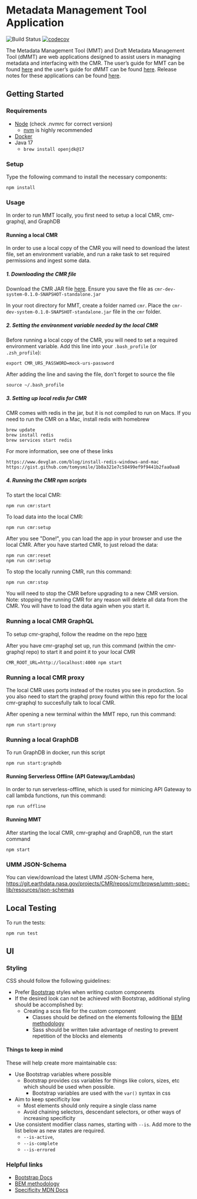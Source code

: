 # Metadata Management Tool Application

<!-- TODO Change to main branch before merging into main -->
![Build Status](https://github.com/nasa/mmt/workflows/CI/badge.svg?branch=MMT-3390)
[![codecov](https://codecov.io/gh/nasa/mmt/graph/badge.svg?token=B8Qspgsjou)](https://codecov.io/gh/nasa/mmt)

The Metadata Management Tool (MMT) and Draft Metadata Management Tool (dMMT) are web applications designed to assist users in managing metadata and interfacing with the CMR. The user’s guide for MMT can be found [here](https://wiki.earthdata.nasa.gov/display/ED/Metadata+Management+Tool+%28MMT%29+User%27s+Guide "MMT User Guide") and the user’s guide for dMMT can be found [here](https://wiki.earthdata.nasa.gov/display/ED/Draft+MMT+%28dMMT%29+User%27s+Guide "dMMT User Guide"). Release notes for these applications can be found [here](https://wiki.earthdata.nasa.gov/display/ED/MMT+Release+Notes "Release Notes").

## Getting Started

### Requirements

* [Node](https://nodejs.org/) (check .nvmrc for correct version)
  * [nvm](https://github.com/nvm-sh/nvm) is highly recommended
* [Docker](https://www.docker.com/get-started/)
* Java 17
  * `brew install openjdk@17`

### Setup

Type the following command to install the necessary components:

    npm install

### Usage

In order to run MMT locally, you first need to setup a local CMR, cmr-graphql, and GraphDB

#### Running a local CMR

In order to use a local copy of the CMR you will need to download the latest file, set an environment variable, and run a rake task to set required permissions and ingest some data.

##### 1. Downloading the CMR file

Download the CMR JAR file [here](https://ci.earthdata.nasa.gov/artifact/CN2-CSN2/shared/build-latest/cmr-dev-system-uberjar.jar/cmr-dev-system-0.1.0-SNAPSHOT-standalone.jar). Ensure you save the file as `cmr-dev-system-0.1.0-SNAPSHOT-standalone.jar`

In your root directory for MMT, create a folder named `cmr`. Place the `cmr-dev-system-0.1.0-SNAPSHOT-standalone.jar` file in the `cmr` folder.

##### 2. Setting the environment variable needed by the local CMR

Before running a local copy of the CMR, you will need to set a required environment variable. Add this line into your `.bash_profile` (or `.zsh_profile`):

    export CMR_URS_PASSWORD=mock-urs-password

After adding the line and saving the file, don't forget to source the file

    source ~/.bash_profile

##### 3. Setting up local redis for CMR

CMR comes with redis in the jar, but it is not compiled to run on Macs.  If you need to run the CMR on a Mac, install redis with homebrew

    brew update
    brew install redis
    brew services start redis

For more information, see one of these links

    https://www.devglan.com/blog/install-redis-windows-and-mac
    https://gist.github.com/tomysmile/1b8a321e7c58499ef9f9441b2faa0aa8

##### 4. Running the CMR npm scripts

To start the local CMR:

    npm run cmr:start

<!-- TODO update to mention start_and_setup -->

To load data into the local CMR:

    npm run cmr:setup

After you see "Done!", you can load the app in your browser and use the local CMR. After you have started CMR, to just reload the data:

    npm run cmr:reset
    npm run cmr:setup

To stop the locally running CMR, run this command:

    npm run cmr:stop

You will need to stop the CMR before upgrading to a new CMR version. Note: stopping the running CMR for any reason will delete all data from the CMR. You will have to load the data again when you start it.

### Running a local CMR GraphQL

To setup cmr-graphql, follow the readme on the repo [here](https://github.com/nasa/cmr-graphql)

After you have cmr-graphql set up, run this command (within the cmr-graphql repo) to start it and point it to your local CMR

    CMR_ROOT_URL=http://localhost:4000 npm start

### Running a local CMR proxy

The local CMR uses ports instead of the routes you see in production. So you also need to start the graphql proxy found within this repo for the local cmr-graphql to succesfully talk to local CMR.

After opening a new terminal within the MMT repo, run this command:

    npm run start:proxy

### Running a local GraphDB

To run GraphDB in docker, run this script

    npm run start:graphdb

#### Running Serverless Offline (API Gateway/Lambdas)

In order to run serverless-offline, which is used for mimicing API Gateway to call lambda functions, run this command:

    npm run offline

#### Running MMT

After starting the local CMR, cmr-graphql and GraphDB, run the start command

    npm start

### UMM JSON-Schema

You can view/download the latest UMM JSON-Schema here, https://git.earthdata.nasa.gov/projects/CMR/repos/cmr/browse/umm-spec-lib/resources/json-schemas

## Local Testing

To run the tests:

    npm run test

## UI

### Styling

CSS should follow the following guidelines:

* Prefer [Bootstrap](https://getbootstrap.com/docs/5.0/) styles when writing custom components
* If the desired look can not be achieved with Bootstrap, additional styling should be accomplished by:
  * Creating a scss file for the custom component
    * Classes should be defined on the elements following the [BEM methodology](https://getbem.com/)
    * Sass should be written take advantage of nesting to prevent repetition of the blocks and elements

#### Things to keep in mind

These will help create more maintainable css:

* Use Bootstrap variables where possible
  * Bootstrap provides css variables for things like colors, sizes, etc which should be used when possible.
    * Bootstrap variables are used with the `var()` syntax in css
* Aim to keep specificity low
  * Most elements should only require a single class name
  * Avoid chaining selectors, descendant selectors, or other ways of increasing specificity
* Use consistent modifier class names, starting with `--is`. Add more to the list below as new states are required.
  * `--is-active`,
  * `--is-complete`
  * `--is-errored`

### Helpful links

* [Bootstrap Docs](https://getbootstrap.com/docs/5.0/)
* [BEM methodology](https://getbem.com/)
* [Specificity MDN Docs](https://developer.mozilla.org/en-US/docs/Web/CSS/Specificity)
